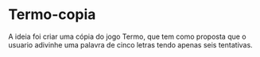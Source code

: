 # Termo-copia
A ideia foi criar uma cópia do jogo Termo, que tem como proposta que o usuario adivinhe uma palavra de cinco letras tendo apenas  seis tentativas.
